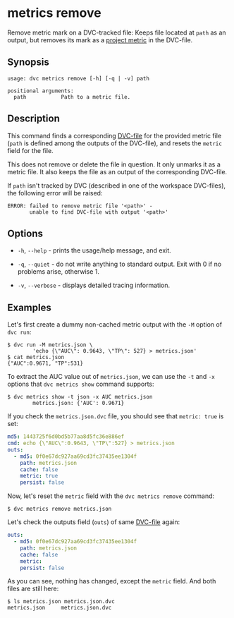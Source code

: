 # metrics remove

Remove metric mark on a DVC-tracked file: Keeps file located at `path` as an
<abbr>output</abbr>, but removes its mark as a
[project metric](/doc/command-reference/metrics) in the DVC-file.

## Synopsis

```usage
usage: dvc metrics remove [-h] [-q | -v] path

positional arguments:
  path           Path to a metric file.

```

## Description

This command finds a corresponding [DVC-file](/doc/user-guide/dvc-file-format)
for the provided metric file (`path` is defined among the <abbr>outputs</abbr>
of the DVC-file), and resets the `metric` field for the file.

This does not remove or delete the file in question. It only unmarks it as a
metric file. It also keeps the file as an output of the corresponding DVC-file.

If `path` isn't tracked by DVC (described in one of the <abbr>workspace</abbr>
DVC-files), the following error will be raised:

```dvc
ERROR: failed to remove metric file '<path>' -
       unable to find DVC-file with output '<path>'
```

## Options

- `-h`, `--help` - prints the usage/help message, and exit.

- `-q`, `--quiet` - do not write anything to standard output. Exit with 0 if no
  problems arise, otherwise 1.

- `-v`, `--verbose` - displays detailed tracing information.

## Examples

Let's first create a dummy non-cached metric <abbr>output</abbr> with the `-M`
option of `dvc run`:

```dvc
$ dvc run -M metrics.json \
        'echo {\"AUC\": 0.9643, \"TP\": 527} > metrics.json'
$ cat metrics.json
{"AUC":0.9671, "TP":531}
```

To extract the AUC value out of `metrics.json`, we can use the `-t` and `-x`
options that `dvc metrics show` command supports:

```dvc
$ dvc metrics show -t json -x AUC metrics.json
        metrics.json: {'AUC': 0.9671}
```

If you check the `metrics.json.dvc` file, you should see that `metric: true` is
set:

```yaml
md5: 1443725f6d0bd5b77aa8d5fc36e886ef
cmd: echo {\"AUC\":0.9643, \"TP\":527} > metrics.json
outs:
  - md5: 0f0e67dc927aa69cd3fc37435ee1304f
    path: metrics.json
    cache: false
    metric: true
    persist: false
```

Now, let's reset the `metric` field with the `dvc metrics remove` command:

```dvc
$ dvc metrics remove metrics.json
```

Let's check the outputs field (`outs`) of same
[DVC-file](/doc/user-guide/dvc-file-format) again:

```yaml
outs:
  - md5: 0f0e67dc927aa69cd3fc37435ee1304f
    path: metrics.json
    cache: false
    metric:
    persist: false
```

As you can see, nothing has changed, except the `metric` field. And both files
are still here:

```dvc
$ ls metrics.json metrics.json.dvc
metrics.json     metrics.json.dvc
```
